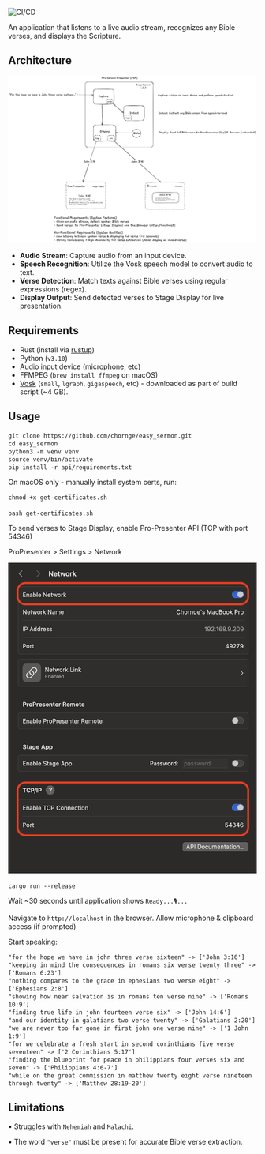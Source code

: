 ![CI/CD](https://github.com/chornge/easy_sermon/actions/workflows/build.yml/badge.svg?branch=main)

An application that listens to a live audio stream, recognizes any Bible verses, and displays the Scripture.

## Architecture

![Design Doc](design_doc.excalidraw.png)

- **Audio Stream**: Capture audio from an input device.
- **Speech Recognition**: Utilize the Vosk speech model to convert audio to text.
- **Verse Detection**: Match texts against Bible verses using regular expressions (regex).
- **Display Output**: Send detected verses to Stage Display for live presentation.

## Requirements

- Rust (install via [rustup](https://rustup.rs/))
- Python (`v3.10`)
- Audio input device (microphone, etc)
- FFMPEG (`brew install ffmpeg` on macOS)
- [Vosk](https://alphacephei.com/vosk/models) (`small`, `lgraph`, `gigaspeech`, etc) - downloaded as part of build script (~4 GB).

## Usage

```
git clone https://github.com/chornge/easy_sermon.git
cd easy_sermon
python3 -m venv venv
source venv/bin/activate
pip install -r api/requirements.txt
```

On macOS only - manually install system certs, run:

```
chmod +x get-certificates.sh

bash get-certificates.sh
```

To send verses to Stage Display, enable Pro-Presenter API (TCP with port 54346)

ProPresenter > Settings > Network

![TCP Connection](propresenter_tcp.png)

```
cargo run --release
```

Wait ~30 seconds until application shows `Ready...🎙️...`

Navigate to `http://localhost` in the browser. Allow microphone & clipboard access (if prompted)

Start speaking:

```
"for the hope we have in john three verse sixteen" -> ['John 3:16']
"keeping in mind the consequences in romans six verse twenty three" -> ['Romans 6:23']
"nothing compares to the grace in ephesians two verse eight" -> ['Ephesians 2:8']
"showing how near salvation is in romans ten verse nine" -> ['Romans 10:9']
"finding true life in john fourteen verse six" -> ['John 14:6']
"and our identity in galatians two verse twenty" -> ['Galatians 2:20']
"we are never too far gone in first john one verse nine" -> ['1 John 1:9']
"for we celebrate a fresh start in second corinthians five verse seventeen" -> ['2 Corinthians 5:17']
"finding the blueprint for peace in philippians four verses six and seven" -> ['Philippians 4:6-7']
"while on the great commission in matthew twenty eight verse nineteen through twenty" -> ['Matthew 28:19-20']
```

## Limitations

• Struggles with `Nehemiah` and `Malachi`.

• The word `"verse"` must be present for accurate Bible verse extraction.
